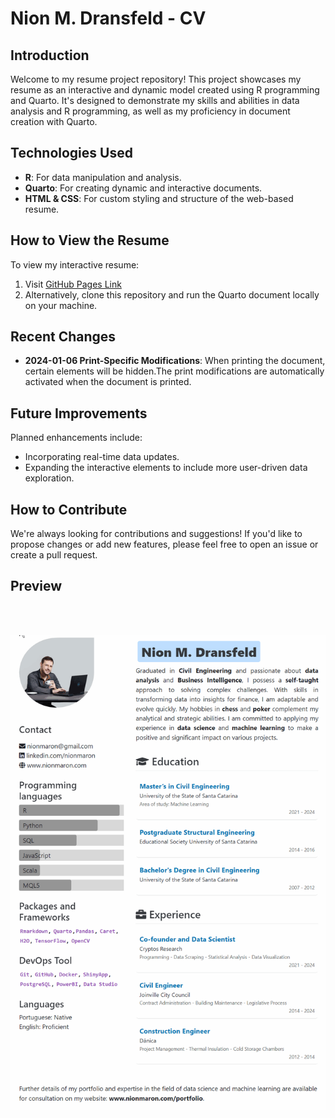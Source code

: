 # Nion M. Dransfeld - CV

## Introduction

Welcome to my resume project repository! This project showcases my resume as an interactive and dynamic model created using R programming and Quarto. It's designed to demonstrate my skills and abilities in data analysis and R programming, as well as my proficiency in document creation with Quarto.

## Technologies Used

-   **R**: For data manipulation and analysis.
-   **Quarto**: For creating dynamic and interactive documents.
-   **HTML & CSS**: For custom styling and structure of the web-based resume.

## How to View the Resume

To view my interactive resume:

1. Visit [GitHub Pages Link](https://nionmaron.github.io/Resume-NionMaron/) 
2. Alternatively, clone this repository and run the Quarto document locally on your machine.

## Recent Changes

- **2024-01-06 Print-Specific Modifications**: When printing the document, certain elements will be hidden.The print modifications are automatically activated when the document is printed. 


## Future Improvements

Planned enhancements include: 

- Incorporating real-time data updates.
- Expanding the interactive elements to include more user-driven data exploration.

## How to Contribute

We're always looking for contributions and suggestions! If you'd like to propose changes or add new features, please feel free to open an issue or create a pull request.


## Preview

<br>
<br>

![](images/modelo.gif)

